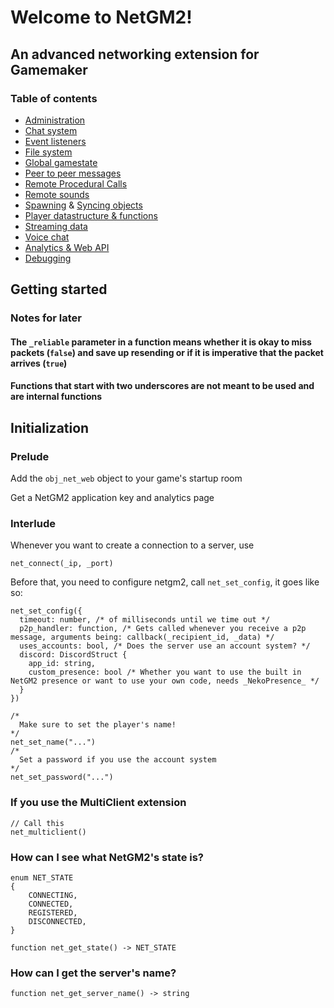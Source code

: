 # Welcome to NetGM2!
## An advanced networking extension for Gamemaker
### Table of contents
 - [Administration](administration.md)
 - [Chat system](chat.md)
 - [Event listeners](eventlistener.md)
 - [File system](file.md)
 - [Global gamestate](gamestate.md)
 - [Peer to peer messages](p2p.md)
 - [Remote Procedural Calls](rpc.md)
 - [Remote sounds](sound.md)
 - [Spawning](spawnbasic.md) & [Syncing objects](sync.md)
 - [Player datastructure & functions](player.md)
 - [Streaming data](stream.md)
 - [Voice chat](voice.md)
 - [Analytics & Web API](web.md)
 - [Debugging](debug.md)
## Getting started
### Notes for later
#### The `_reliable` parameter in a function means whether it is okay to miss packets (`false`) and save up resending or if it is imperative that the packet arrives (`true`)
#### Functions that start with two underscores are not meant to be used and are internal functions
## Initialization
### Prelude
Add the `obj_net_web` object to your game's startup room

Get a NetGM2 application key and analytics page
### Interlude
Whenever you want to create a connection to a server, use
```gml
net_connect(_ip, _port)
```
Before that, you need to configure netgm2, call `net_set_config`, it goes like so:
```gml
net_set_config({
  timeout: number, /* of milliseconds until we time out */
  p2p_handler: function, /* Gets called whenever you receive a p2p message, arguments being: callback(_recipient_id, _data) */
  uses_accounts: bool, /* Does the server use an account system? */
  discord: DiscordStruct {
    app_id: string,
    custom_presence: bool /* Whether you want to use the built in NetGM2 presence or want to use your own code, needs _NekoPresence_ */
  }
})
```
```gml
/*
  Make sure to set the player's name!
*/
net_set_name("...")
/*
  Set a password if you use the account system
*/
net_set_password("...")
```
### If you use the MultiClient extension
```gml
// Call this
net_multiclient()
```
### How can I see what NetGM2's state is?
```gml
enum NET_STATE 
{
	CONNECTING,
	CONNECTED,
	REGISTERED,
	DISCONNECTED,
}

function net_get_state() -> NET_STATE
```
### How can I get the server's name?
```gml
function net_get_server_name() -> string
```